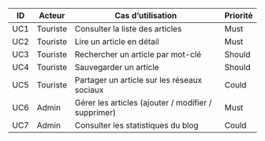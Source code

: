 | ID  | Acteur   | Cas d’utilisation                                   | Priorité |
| --- | -------- | --------------------------------------------------- | -------- |
| UC1 | Touriste | Consulter la liste des articles                     | Must     |
| UC2 | Touriste | Lire un article en détail                           | Must     |
| UC3 | Touriste | Rechercher un article par mot-clé                   | Should   |
| UC4 | Touriste | Sauvegarder un article                              | Should   |
| UC5 | Touriste | Partager un article sur les réseaux sociaux         | Could    |
| UC6 | Admin    | Gérer les articles (ajouter / modifier / supprimer) | Must     |
| UC7 | Admin    | Consulter les statistiques du blog                  | Could    |
